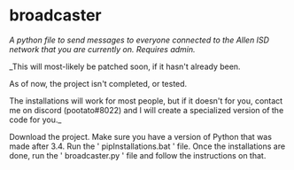 # broadcaster

_A python file to send messages to everyone connected to the Allen ISD network that you are currently on. Requires admin._

_This will most-likely be patched soon, if it hasn't already been.

As of now, the project isn't completed, or tested.

The installations will work for most people, but if it doesn't for you, contact me on discord (pootato#8022) and I will create a specialized version of the code for you._

Download the project. Make sure you have a version of Python that was made after 3.4.
Run the ' pipInstallations.bat ' file.
Once the installations are done, run the ' broadcaster.py ' file and follow the instructions on that.
